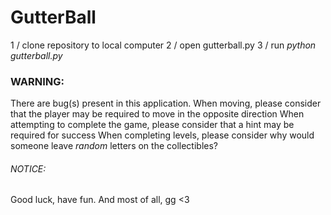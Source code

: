 # __GutterBall__

1 / clone repository to local computer
2 / open gutterball.py
3 / run *python gutterball.py*

### WARNING:
There are bug(s) present in this application. 
When moving, please consider that the player may be required to move in the opposite direction
When attempting to complete the game, please consider that a hint may be required for success
When completing levels, please consider why would someone leave *random* letters on the collectibles?

###### NOTICE:
Good luck, have fun.
And most of all, gg <3